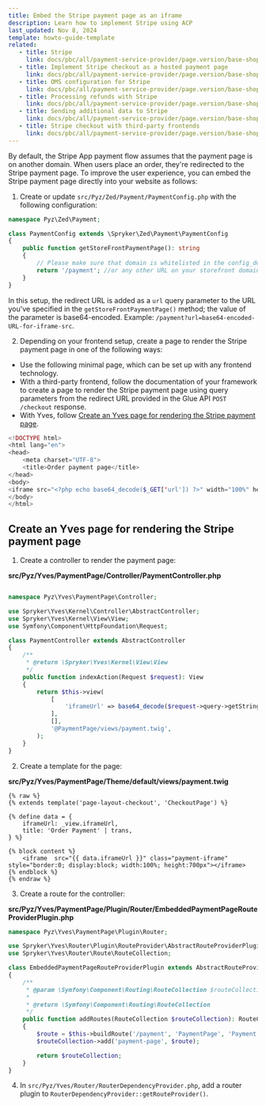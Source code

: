 ```yaml
---
title: Embed the Stripe payment page as an iframe
description: Learn how to implement Stripe using ACP
last_updated: Nov 8, 2024
template: howto-guide-template
related:
   - title: Stripe
     link: docs/pbc/all/payment-service-provider/page.version/base-shop/third-party-integrations/stripe/stripe.html
   - title: Implement Stripe checkout as a hosted payment page
     link: docs/pbc/all/payment-service-provider/page.version/base-shop/third-party-integrations/stripe/project-guidelines-for-stripe/project-prerequisites-for-implementing-Stripe-checkout-as-a-hosted-payment-page.html
   - title: OMS configuration for Stripe
     link: docs/pbc/all/payment-service-provider/page.version/base-shop/third-party-integrations/stripe/project-guidelines-for-stripe/oms-configuration-for-stripe.html
   - title: Processing refunds with Stripe
     link: docs/pbc/all/payment-service-provider/page.version/base-shop/third-party-integrations/stripe/project-guidelines-for-stripe/processing-refunds-with-stripe.html
   - title: Sending additional data to Stripe
     link: docs/pbc/all/payment-service-provider/page.version/base-shop/third-party-integrations/stripe/project-guidelines-for-stripe/sending-additional-data-to-stripe.html
   - title: Stripe checkout with third-party frontends
     link: docs/pbc/all/payment-service-provider/page.version/base-shop/third-party-integrations/stripe/project-guidelines-for-stripe/stripe-checkout-with-third-party-frontends.html
---
```


By default, the Stripe App payment flow assumes that the payment page is on another domain. When users place an order, they're redirected to the Stripe payment page. To improve the user experience, you can embed the Stripe payment page directly into your website as follows:


1. Create or update `src/Pyz/Zed/Payment/PaymentConfig.php` with the following configuration:

```php
namespace Pyz\Zed\Payment;

class PaymentConfig extends \Spryker\Zed\Payment\PaymentConfig
{
    public function getStoreFrontPaymentPage(): string
    {        
        // Please make sure that domain is whitelisted in the config_default.php `$config[KernelConstants::DOMAIN_WHITELIST]`
        return '/payment'; //or any other URL on your storefront domain e.g. https://your-site.com/payment-with-stripe
    }
}
```

In this setup, the redirect URL is added as a `url` query parameter to the URL you've specified in the `getStoreFrontPaymentPage()` method; the value of the parameter is base64-encoded.
Example: `/payment?url=base64-encoded-URL-for-iframe-src`.


2. Depending on your frontend setup, create a page to render the Stripe payment page in one of the following ways:

* Use the following minimal page, which can be set up with any frontend technology.
* With a third-party frontend, follow the documentation of your framework to create a page to render the Stripe payment page using query parameters from the redirect URL provided in the Glue API `POST /checkout` response.
* With Yves, follow [Create an Yves page for rendering the Stripe payment page](#create-an-yves-page-for-rendering-the-stripe-payment-page).

```php
<!DOCTYPE html>
<html lang="en">
<head>
    <meta charset="UTF-8">
    <title>Order payment page</title>
</head>
<body>
<iframe src="<?php echo base64_decode($_GET['url']) ?>" width="100%" height="700px" style="border:0"></iframe>
</body>
</html>
```


## Create an Yves page for rendering the Stripe payment page


1. Create a controller to render the payment page:

**src/Pyz/Yves/PaymentPage/Controller/PaymentController.php**
```php

namespace Pyz\Yves\PaymentPage\Controller;

use Spryker\Yves\Kernel\Controller\AbstractController;
use Spryker\Yves\Kernel\View\View;
use Symfony\Component\HttpFoundation\Request;

class PaymentController extends AbstractController
{
    /**
     * @return \Spryker\Yves\Kernel\View\View
     */
    public function indexAction(Request $request): View
    {
        return $this->view(
            [
                'iframeUrl' => base64_decode($request->query->getString('url', '')),
            ],
            [],
            '@PaymentPage/views/payment.twig',
        );
    }
}

```

2. Create a template for the page:

**src/Pyz/Yves/PaymentPage/Theme/default/views/payment.twig**
```twig
{% raw %}
{% extends template('page-layout-checkout', 'CheckoutPage') %}

{% define data = {
    iframeUrl: _view.iframeUrl,
    title: 'Order Payment' | trans,
} %}

{% block content %}
    <iframe  src="{{ data.iframeUrl }}" class="payment-iframe" style="border:0; display:block; width:100%; height:700px"></iframe>
{% endblock %}
{% endraw %}
```

3. Create a route for the controller:

**src/Pyz/Yves/PaymentPage/Plugin/Router/EmbeddedPaymentPageRouteProviderPlugin.php**
```php
namespace Pyz\Yves\PaymentPage\Plugin\Router;

use Spryker\Yves\Router\Plugin\RouteProvider\AbstractRouteProviderPlugin;
use Spryker\Yves\Router\Route\RouteCollection;

class EmbeddedPaymentPageRouteProviderPlugin extends AbstractRouteProviderPlugin
{
    /**
     * @param \Symfony\Component\Routing\RouteCollection $routeCollection
     *
     * @return \Symfony\Component\Routing\RouteCollection
     */
    public function addRoutes(RouteCollection $routeCollection): RouteCollection
    {
        $route = $this->buildRoute('/payment', 'PaymentPage', 'Payment', 'indexAction');
        $routeCollection->add('payment-page', $route);

        return $routeCollection;
    }
}
```

4. In `src/Pyz/Yves/Router/RouterDependencyProvider.php`, add a router plugin to `RouterDependencyProvider::getRouteProvider()`.
